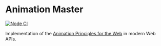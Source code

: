 # Animation Master

[![Node CI](https://github.com/lawvs/animation-master/actions/workflows/nodejs.yml/badge.svg)](https://github.com/lawvs/animation-master/actions/workflows/nodejs.yml)

Implementation of the [Animation Principles for the Web](https://cssanimation.rocks/principles/) in modern Web APIs.
